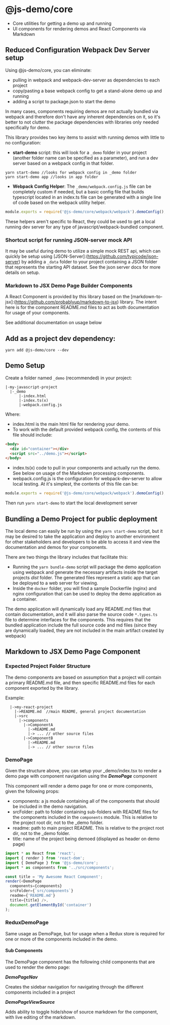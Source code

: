 # @js-demo/core

* Core utilities for getting a demo up and running
* UI components for rendering demos and React Components via Markdown

## Reduced Configuration Webpack Dev Server setup

Using @js-demo/core, you can eliminate:
* pulling in webpack and webpack-dev-server as dependencies to each project
* copy/pasting a base webpack config to get a stand-alone demo up and running
* adding a script to package.json to start the demo

In many cases, components requiring demos are not actually bundled via webpack and therefore don't have any inherent dependencies on it, so it's better to not clutter the package dependencies with libraries only needed specifically for demo.

This library provides two key items to assist with running demos with little to no configuration:

* **start-demo** script: this will look for a `_demo` folder in your project (another folder name can be specified as a parameter), and run a dev server based on a webpack config in that folder.

```
yarn start-demo //looks for webpack config in _demo folder
yarn start-demo app //looks in app folder
```

* **Webpack Config Helper**: The `_demo/webpack.config.js` file can be completely custom if needed, but a basic config file that builds typescript located in an index.ts file can be generated with a single line of code based on the webpack utility helper.

```javascript
module.exports = require('@js-demo/core/webpack/webpack').demoConfig();
```

These helpers aren't specific to React, they could be used to get a local running dev server for any type of javascript/webpack-bundled component.

### Shortcut script for running JSON-server mock API

It may be useful during demo to utilize a simple mock REST api, which can quickly be setup using [JSON-Server]:(https://github.com/typicode/json-server) by adding a `_data` folder to your project containing a JSON folder that represents the starting API dataset. See the json server docs for more details on setup.

### Markdown to JSX Demo Page Builder Components

A React Component is provided by this library based on the [markdown-to-jsx]:(https://github.com/probablyup/markdown-to-jsx) library. The intent here is for the component README.md files to act as both documentation for usage of your components.

See additional documentation on usage below

## Add as a project dev dependency:

`yarn add @js-demo/core --dev`

## Demo Setup

Create a folder named `_demo` (recommended) in your project:

```
|-my-javascript-project
  |-_demo
      |-index.html
      |-index.ts(x)
      |-webpack.config.js
```

Where:
* index.html is the main html file for rendering your demo.
* To work with the default provided webpack config, the contents of this file should include:

```html
<body>
  <div id="container"></div>
  <script src="../demo.js"></script>
</body>
```
* index.ts(x) code to pull in your components and actually run the demo. See below on usage of the Markdown processing components.
* webpack.config.js is the configuration for webpack-dev-server to allow local testing. At it's simplest, the contents of this file can be:

```javascript
module.exports = require('@js-demo/core/webpack/webpack').demoConfig();
```

Then run `yarn start-demo` to start the local development server

## Bundling a Demo Project for public deployment

The local demo can easily be run by using the `yarn start-demo` script, but it may be desired to take the application and deploy to another environment for other stakeholders and developers to be able to access it and view the documentation and demos for your components.

There are two things the library includes that facilitate this:

* Running the `yarn bundle-demo` script will package the demo application using webpack and generate the necessary artifacts inside the target projects _dist_ folder. The generated files represent a static app that can be deployed to a web server for viewing.
* Inside the `docker` folder, you will find a sample Dockerfile (nginx) and nginx configuration that can be used to deploy the demo application as a container.

The demo application will dynamically load any README.md files that contain documentation, and it will also parse the source code `*.types.ts` file to determine interfaces for the components. This requires that the bundled application include the full source code and
md files (since they are dynamically loaded, they are not included in the main artifact created by webpack)

## Markdown to JSX Demo Page Component

### Expected Project Folder Structure

The demo components are based on assumption that a project will contain a primary README.md file, and then specific README.md files for each component exported by the library.  

Example:

```
  |->my-react-project
    |->README.md  //main README, general project documentation
    |->src
      |->components
        |->ComponentA
          |->README.md
          |-> ... // other source files
        |->ComponentB
          |->README.md
          |-> ... // other source files
```

### DemoPage

Given the structure above, you can setup your _demo/index.tsx to render a demo page with component navigation using the ***DemoPage*** component

This component will render a demo page for one or more components, given the following props:
* components: a js module containing all of the components that should be included in the demo navigation.
* srcFolder: path to folder containing sub-folders with README files for the components included in the ```components``` module. This is relative to the project root dir, not to the _demo folder.
* readme: path to main project README. This is relative to the project root dir, not to the _demo folder.
* title: name of the project being demoed (displayed as header on demo page)

```typescript
import * as React from 'react';
import { render } from 'react-dom';
import { DemoPage } from '@js-demo/core';
import * as components from '../src/components';

const title = 'My Awesome React Component';
render(<DemoPage
  components={components}
  srcFolder={`src/components`}
  readme={'README.md'}
  title={title} />,
  document.getElementById('container')
);
```

### ReduxDemoPage

Same usage as DemoPage, but for usage when a Redux store is required for one or more of the components included in the demo.

#### Sub Components

The DemoPage component has the following child components that are used to render the demo page:

***DemoPageNav***

Creates the sidebar navigation for navigating through the different components included in a project

***DemoPageViewSource***

Adds ability to toggle hide/show of source markdown for the component, with live editing of the markdown.
